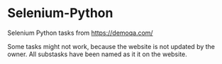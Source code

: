 # Selenium-Python
Selenium Python tasks from https://demoqa.com/

Some tasks might not work, because the website is not updated by the owner. 
All substasks have been named as it it on the website. 
